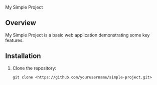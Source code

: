My Simple Project

## Overview

My Simple Project is a basic web application demonstrating some key features.

## Installation

1. Clone the repository:

    ```shell
    git clone <https://github.com/yourusername/simple-project.git>
    ```
